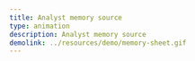 ```yaml
---
title: Analyst memory source
type: animation
description: Analyst memory source
demolink: ../resources/demo/memory-sheet.gif
---
```

